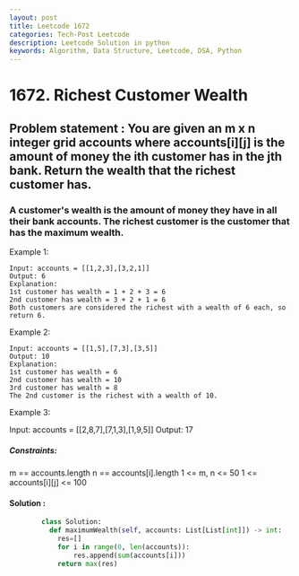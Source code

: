 ```yaml
---
layout: post
title: Leetcode 1672
categories: Tech-Post Leetcode
description: Leetcode Solution in python
keywords: Algorithm, Data Structure, Leetcode, DSA, Python
---
```


# 1672. Richest Customer Wealth

## Problem statement : You are given an m x n integer grid accounts where accounts[i][j] is the amount of money the i​​​​​​​​​​​th​​​​ customer has in the j​​​​​​​​​​​th​​​​ bank. Return the wealth that the richest customer has.

### A customer's wealth is the amount of money they have in all their bank accounts. The richest customer is the customer that has the maximum wealth.

 

Example 1:
```
Input: accounts = [[1,2,3],[3,2,1]]
Output: 6
Explanation:
1st customer has wealth = 1 + 2 + 3 = 6
2nd customer has wealth = 3 + 2 + 1 = 6
Both customers are considered the richest with a wealth of 6 each, so return 6.
```

Example 2:
```
Input: accounts = [[1,5],[7,3],[3,5]]
Output: 10
Explanation: 
1st customer has wealth = 6
2nd customer has wealth = 10 
3rd customer has wealth = 8
The 2nd customer is the richest with a wealth of 10.
```

Example 3:

Input: accounts = [[2,8,7],[7,1,3],[1,9,5]]
Output: 17
 

##### Constraints:

  m == accounts.length
  n == accounts[i].length
  1 <= m, n <= 50
  1 <= accounts[i][j] <= 100

#### Solution : 

```python
        class Solution:
          def maximumWealth(self, accounts: List[List[int]]) -> int:
            res=[]
            for i in range(0, len(accounts)):
                res.append(sum(accounts[i]))
            return max(res)
        
```
